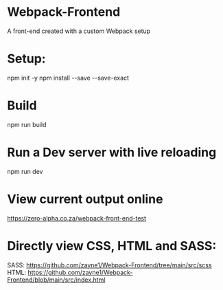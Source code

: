 # Webpack-Frontend
A front-end created with a custom Webpack setup

# Setup:
npm init -y
npm install --save --save-exact

# Build
npm run build

# Run a Dev server with live reloading
npm run dev

# View current output online
https://zero-alpha.co.za/webpack-front-end-test

# Directly view CSS, HTML and SASS:
SASS: https://github.com/zayne1/Webpack-Frontend/tree/main/src/scss
HTML: https://github.com/zayne1/Webpack-Frontend/blob/main/src/index.html

